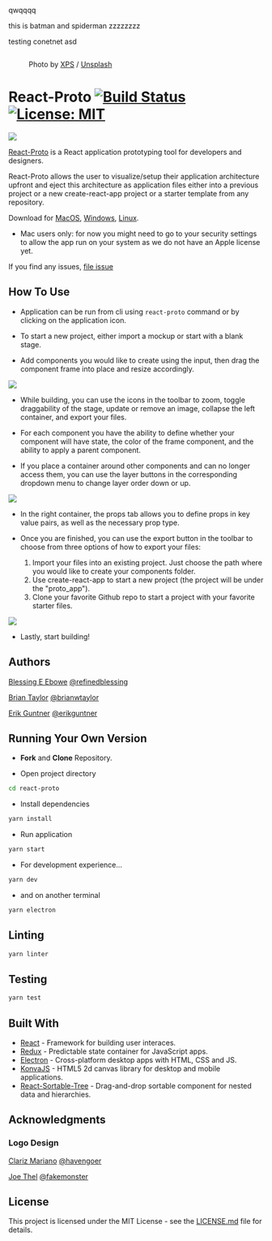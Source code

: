 <p>qwqqqq</p><p>this is batman and spiderman zzzzzzzz</p><p>testing conetnet asd</p><figure class=\"kg-card kg-image-card\"><img src=\"http://localhost:18093/content/images/2021/07/asps-logo.png\" class=\"kg-image\" alt loading=\"lazy\" width=\"709\" height=\"709\" srcset=\"http://localhost:18093/content/images/size/w600/2021/07/asps-logo.png 600w, http://localhost:18093/content/images/2021/07/asps-logo.png 709w\"></figure><figure class=\"kg-card kg-image-card kg-card-hascaption\"><img src=\"https://images.unsplash.com/photo-1593642533144-3d62aa4783ec?crop=entropy&amp;cs=tinysrgb&amp;fit=max&amp;fm=jpg&amp;ixid=MnwxMTc3M3wxfDF8YWxsfDF8fHx8fHwyfHwxNjI2Nzg2OTk2&amp;ixlib=rb-1.2.1&amp;q=80&amp;w=2000\" class=\"kg-image\" alt loading=\"lazy\" width=\"6016\" height=\"4016\" srcset=\"https://images.unsplash.com/photo-1593642533144-3d62aa4783ec?crop=entropy&amp;cs=tinysrgb&amp;fit=max&amp;fm=jpg&amp;ixid=MnwxMTc3M3wxfDF8YWxsfDF8fHx8fHwyfHwxNjI2Nzg2OTk2&amp;ixlib=rb-1.2.1&amp;q=80&amp;w=600 600w, https://images.unsplash.com/photo-1593642533144-3d62aa4783ec?crop=entropy&amp;cs=tinysrgb&amp;fit=max&amp;fm=jpg&amp;ixid=MnwxMTc3M3wxfDF8YWxsfDF8fHx8fHwyfHwxNjI2Nzg2OTk2&amp;ixlib=rb-1.2.1&amp;q=80&amp;w=1000 1000w, https://images.unsplash.com/photo-1593642533144-3d62aa4783ec?crop=entropy&amp;cs=tinysrgb&amp;fit=max&amp;fm=jpg&amp;ixid=MnwxMTc3M3wxfDF8YWxsfDF8fHx8fHwyfHwxNjI2Nzg2OTk2&amp;ixlib=rb-1.2.1&amp;q=80&amp;w=1600 1600w, https://images.unsplash.com/photo-1593642533144-3d62aa4783ec?crop=entropy&amp;cs=tinysrgb&amp;fit=max&amp;fm=jpg&amp;ixid=MnwxMTc3M3wxfDF8YWxsfDF8fHx8fHwyfHwxNjI2Nzg2OTk2&amp;ixlib=rb-1.2.1&amp;q=80&amp;w=2400 2400w\" sizes=\"(min-width: 720px) 720px\"><figcaption>Photo by <a href=\"https://unsplash.com/@xps?utm_source=ghost&utm_medium=referral&utm_campaign=api-credit\">XPS</a> / <a href=\"https://unsplash.com/?utm_source=ghost&utm_medium=referral&utm_campaign=api-credit\">Unsplash</a></figcaption></figure>



# React-Proto [![Build Status](https://travis-ci.com/React-Proto/react-proto.svg?branch=master)](https://travis-ci.com/React-Proto/react-proto) [![License: MIT](https://img.shields.io/badge/License-MIT-blue.svg)](https://opensource.org/licenses/MIT) 

<img src="https://github.com/React-Proto/react-proto/blob/master/src/public/icons/png/64x64.png"/>
 
[React-Proto](https://react-proto.github.io/react-proto/) is a React application prototyping tool for developers and designers.

React-Proto allows the user to visualize/setup their application architecture upfront and eject this architecture as application files either into a previous project or a new create-react-app project or a starter template from any repository.

Download for [MacOS](https://github.com/React-Proto/react-proto/releases/download/v1.0.0/React-Proto-1.0.0.dmg), [Windows](https://github.com/React-Proto/react-proto/releases/download/v1.0.0/React-Proto.Web.Setup.1.0.0.exe), [Linux](https://github.com/React-Proto/react-proto/releases/download/v1.0.0/react-proto_1.0.0_amd64.deb).
* Mac users only: for now you might need to go to your security settings to allow the app run on your system as we do not have an Apple license yet.

If you find any issues, [file issue](https://github.com/React-Proto/react-proto/issues)

## How To Use

- Application can be run from cli  using ```react-proto``` command or by clicking on the application icon.

- To start a new project, either import a mockup or start with a blank stage.

- Add components you would like to create using the input, then drag the component frame into place and resize accordingly.

<img src="https://github.com/React-Proto/react-proto/blob/master/assets/dragging.gif"/>

- While building, you can use the icons in the toolbar to zoom, toggle draggability of the stage, update or remove an image, collapse the left container, and export your files.

- For each component you have the ability to define whether your component will have state, the color of the frame component, and the ability to apply a parent component.

- If you place a container around other components and can no longer access them, you can use the layer buttons in the corresponding dropdown menu to change layer order down or up.

<img src="https://github.com/React-Proto/react-proto/blob/master/assets/hierarchy.gif"/>

- In the right container, the props tab allows you to define props in key value pairs, as well as the necessary prop type.

- Once you are finished, you can use the export button in the toolbar to choose from three options of how to export your files: 
  1. Import your files into an existing project. Just choose the path where you would like to create your components folder.
  2. Use create-react-app to start a new project (the project will be under the "proto_app").
  3. Clone your favorite Github repo to start a project with your favorite starter files.

<img src="https://github.com/React-Proto/react-proto/blob/master/assets/export.gif"/>

- Lastly, start building!

## Authors

[Blessing E Ebowe](https://www.linkedin.com/in/blessingebowe/) [@refinedblessing](https://github.com/refinedblessing)

[Brian Taylor](https://www.linkedin.com/in/brianwtaylor/) [@brianwtaylor](https://github.com/brianwtaylor)

[Erik Guntner](https://www.linkedin.com/in/erik-guntner-9aa324b9/) [@erikguntner](https://github.com/erikguntner)

## Running Your Own Version

- **Fork** and **Clone** Repository.

- Open project directory

``` bash
cd react-proto
```

- Install dependencies

``` bash
yarn install
```

- Run application

``` bash
yarn start
```

- For development experience...

``` bash
yarn dev
```

- and on another terminal

``` bash
yarn electron
```

## Linting

``` bash
yarn linter
```

## Testing

```bash
yarn test
```

## Built With

- [React](https://reactjs.org/) - Framework for building user interaces.
- [Redux](https://redux.js.org/) - Predictable state container for JavaScript apps.
- [Electron](https://electronjs.org/) - Cross-platform desktop apps with HTML, CSS and JS.
- [KonvaJS](https://konvajs.github.io/) - HTML5 2d canvas library for desktop and mobile applications.
- [React-Sortable-Tree](https://github.com/frontend-collective/react-sortable-tree#options) - Drag-and-drop sortable component for nested data and hierarchies.

## Acknowledgments

### Logo Design

[Clariz Mariano](www.clarizmariano.com) [@havengoer](https://github.com/havengoer)

[Joe Thel](https://www.linkedin.com/in/joe-thel/) [@fakemonster](https://github.com/fakemonster)


## License

This project is licensed under the MIT License - see the [LICENSE.md](https://github.com/React-Proto/react-proto/blob/master/LICENSE.md) file for details.
